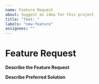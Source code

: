 ```yaml
---
name: Feature Request
about: Suggest an idea for this project
title: "feat: "
labels: "new-feature"
assignees: ""
---
```


# Feature Request

**Describe the Feature Request**

<!-- A clear and concise description of what the feature request is. Please include if your feature request is related to a problem. -->

**Describe Preferred Solution**

<!-- When preparing an issue, three cases are possible:
- Trivial Issue: explainable in a sentence or two = a slight refactor (should have label = timebox 1hr)
- Structured issue: should have a task list with clear tasks and clear scope, anything outside the scope in a PR comment will create a new issue
- Exploratory Issue (should have label of any timebox)
 -->
